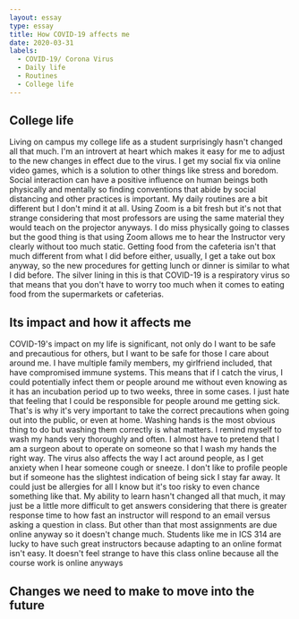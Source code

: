 ```yaml
---
layout: essay
type: essay
title: How COVID-19 affects me
date: 2020-03-31
labels:
  - COVID-19/ Corona Virus
  - Daily life
  - Routines
  - College life
---
```


## College life
Living on campus my college life as a student surprisingly hasn't changed all that much. I'm an introvert at heart which makes it easy for me to adjust to the new changes in effect due to the virus. I get my social fix via online video games, which is a solution to other things like stress and boredom. Social interaction can have a positive influence on human beings both physically and mentally so finding conventions that abide by social distancing and other practices is important. My daily routines are a bit different but I don't mind it at all. Using Zoom is a bit fresh but it's not that strange considering that most professors are using the same material they would teach on the projector anyways. I do miss physically going to classes but the good thing is that using Zoom allows me to hear the Instructor very clearly without too much static. Getting food from the cafeteria isn't that much different from what I did before either, usually, I get a take out box anyway, so the new procedures for getting lunch or dinner is similar to what I did before. The silver lining in this is that COVID-19 is a respiratory virus so that means that you don't have to worry too much when it comes to eating food from the supermarkets or cafeterias. 

## Its impact and how it affects me
COVID-19's impact on my life is significant, not only do I want to be safe and precautious for others, but I want to be safe for those I care about around me. I have multiple family members, my girlfriend included, that have compromised immune systems. This means that if I catch the virus, I could potentially infect them or people around me without even knowing as it has an incubation period up to two weeks, three in some cases. I just hate that feeling that I could be responsible for people around me getting sick. That's is why it's very important to take the correct precautions when going out into the public, or even at home. Washing hands is the most obvious thing to do but washing them correctly is what matters. I remind myself to wash my hands very thoroughly and often. I almost have to pretend that I am a surgeon about to operate on someone so that I wash my hands the right way. The virus also affects the way I act around people, as I get anxiety when I hear someone cough or sneeze. I don't like to profile people but if someone has the slightest indication of being sick I stay far away. It could just be allergies for all I know but it's too risky to even chance something like that. My ability to learn hasn't changed all that much, it may just be a little more difficult to get answers considering that there is greater response time to how fast an instructor will respond to an email versus asking a question in class. But other than that most assignments are due online anyway so it doesn't change much. Students like me in ICS 314 are lucky to have such great instructors because adapting to an online format isn't easy. It doesn't feel strange to have this class online because all the course work is online anyways

## Changes we need to make to move into the future
